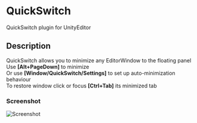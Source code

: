 # QuickSwitch
QuickSwitch plugin for UnityEditor
## Description
QuickSwitch allows you to minimize any EditorWindow to the floating panel  
Use **[Alt+PageDown]** to minimize  
Or use **[Window/QuickSwitch/Settings]** to set up auto-minimization behaviour  
To restore window click or focus **[Ctrl+Tab]** its minimized tab  
### Screenshot
![Screenshot](/img/screenshot.jpg?raw=true "Screenshot")